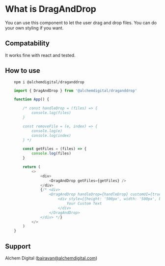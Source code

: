 # What is DragAndDrop

 You can use this component to let the user drag and drop files. You can do your own styling if you want.

## Compatability

It works fine with react and tested.

## How to use
```
    npm i @alchemdigital/draganddrop
```
```js
    import { DragAndDrop } from '@alchemdigital/draganddrop'

    function App() {

        /* const handleDrop = (files) => {
            console.log(files)
        }

        const removeFile = (e, index) => {
            console.log(e)
            console.log(index)
        } */

        const getFiles = (files) => {
            console.log(files)
        }

        return (
            <>
                <div>
                    <DragAndDrop getFiles={getFiles} />
                </div>
                {/* <div>
                    <DragAndDrop handleDrop={handleDrop} customUI={true} removeFile={removeFile} getFiles={getFiles}>
                        <div style={{height: '500px', width: '500px', border: '1px solid black', textAlign: 'center'}}>
                            Your Custom Text
                        </div>
                    </DragAndDrop>
                </div> */}
            </>
        )
    }
```

## Support

Alchem Digital (bairavan@alchemdigital.com)